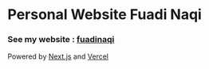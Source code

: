 # Personal Website Fuadi Naqi

### See my website : [fuadinaqi](https://profile.fuadinaqi.now.sh/)

Powered by [Next.js](https://nextjs.org/) and [Vercel](https://vercel.com/)
